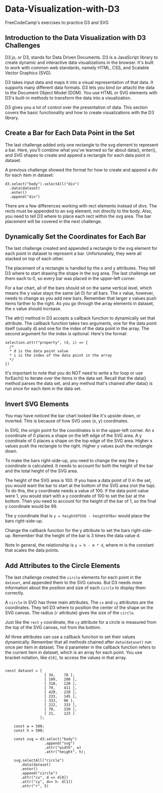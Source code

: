 # Data-Visualization-with-D3
FreeCodeCamp's exercises to practice D3 and SVG

## Introduction to the Data Visualization with D3 Challenges
D3.js, or D3, stands for Data Driven Documents. D3 is a JavaScript library to create dynamic and interactive data visualizations in the browser. It's built to work with common web standards, namely HTML, CSS, and Scalable Vector Graphics (SVG).

D3 takes input data and maps it into a visual representation of that data. It supports many different data formats. D3 lets you bind (or attach) the data to the Document Object Model (DOM). You use HTML or SVG elements with D3's built-in methods to transform the data into a visualization.

D3 gives you a lot of control over the presentation of data. This section covers the basic functionality and how to create visualizations with the D3 library.

## Create a Bar for Each Data Point in the Set
The last challenge added only one rectangle to the svg element to represent a bar. Here, you'll combine what you've learned so far about data(), enter(), and SVG shapes to create and append a rectangle for each data point in dataset.

A previous challenge showed the format for how to create and append a div for each item in dataset:
<pre><code>d3.select("body").selectAll("div")
  .data(dataset)
  .enter()
  .append("div")</pre></code>
There are a few differences working with rect elements instead of divs. The rects must be appended to an svg element, not directly to the body. Also, you need to tell D3 where to place each rect within the svg area. The bar placement will be covered in the next challenge.

## Dynamically Set the Coordinates for Each Bar
The last challenge created and appended a rectangle to the svg element for each point in dataset to represent a bar. Unfortunately, they were all stacked on top of each other.

The placement of a rectangle is handled by the x and y attributes. They tell D3 where to start drawing the shape in the svg area. The last challenge set them each to 0, so every bar was placed in the upper-left corner.

For a bar chart, all of the bars should sit on the same vertical level, which means the y value stays the same (at 0) for all bars. The x value, however, needs to change as you add new bars. Remember that larger x values push items farther to the right. As you go through the array elements in dataset, the x value should increase.

The attr() method in D3 accepts a callback function to dynamically set that attribute. The callback function takes two arguments, one for the data point itself (usually d) and one for the index of the data point in the array. The second argument for the index is optional. Here's the format:
<pre><code>selection.attr("property", (d, i) => {
  /* 
  * d is the data point value
  * i is the index of the data point in the array
  */
})</code></pre>
It's important to note that you do NOT need to write a for loop or use forEach() to iterate over the items in the data set. Recall that the data() method parses the data set, and any method that's chained after data() is run once for each item in the data set.

## Invert SVG Elements
You may have noticed the bar chart looked like it's upside-down, or inverted. This is because of how SVG uses (x, y) coordinates.

In SVG, the origin point for the coordinates is in the upper-left corner. An x coordinate of 0 places a shape on the left edge of the SVG area. A y coordinate of 0 places a shape on the top edge of the SVG area. Higher x values push the rectangle to the right. Higher y values push the rectangle down.

To make the bars right-side-up, you need to change the way the y coordinate is calculated. It needs to account for both the height of the bar and the total height of the SVG area.

The height of the SVG area is 100. If you have a data point of 0 in the set, you would want the bar to start at the bottom of the SVG area (not the top). To do this, the y coordinate needs a value of 100. If the data point value were 1, you would start with a y coordinate of 100 to set the bar at the bottom. Then you need to account for the height of the bar of 1, so the final y coordinate would be 99.

The y coordinate that is <code>y = heightOfSVG - heightOfBar</code> would place the bars right-side-up.

Change the callback function for the y attribute to set the bars right-side-up. Remember that the height of the bar is 3 times the data value d.

Note
In general, the relationship is <code>y = h - m * d</code>, where m is the constant that scales the data points.

## Add Attributes to the Circle Elements
The last challenge created the <code>circle</code> elements for each point in the <code>dataset</code>, and appended them to the SVG canvas. But D3 needs more information about the position and size of each <code>circle</code> to display them correctly.

A <code>circle</code> in SVG has three main attributes. The <code>cx</code> and <code>cy</code> attributes are the coordinates. They tell D3 where to position the center of the shape on the SVG canvas. The radius (<code>r</code> attribute) gives the size of the <code>circle</code>.

Just like the <code>rect</code> <code>y</code> coordinate, the <code>cy</code> attribute for a circle is measured from the top of the SVG canvas, not from the bottom.

All three attributes can use a callback function to set their values dynamically. Remember that all methods chained after <code>data(dataset)</code> run once per item in dataset. The d parameter in the callback function refers to the current item in dataset, which is an array for each point. You use bracket notation, like <code>d[0]</code>, to access the values in that array.

<pre><code>
const dataset = [
                  [ 34,    78 ],
                  [ 109,   280 ],
                  [ 310,   120 ],
                  [ 79,    411 ],
                  [ 420,   220 ],
                  [ 233,   145 ],
                  [ 333,   96 ],
                  [ 222,   333 ],
                  [ 78,    320 ],
                  [ 21,    123 ]
                ];

    const w = 500;
    const h = 500;

    const svg = d3.select("body")
                  .append("svg")
                  .attr("width", w)
                  .attr("height", h);

    svg.selectAll("circle")
       .data(dataset)
       .enter()
       .append("circle")
       .attr("cx", d => d[0])
       .attr("cy", d=> h- d[1])
       .attr("r", 5)
</code></pre>
